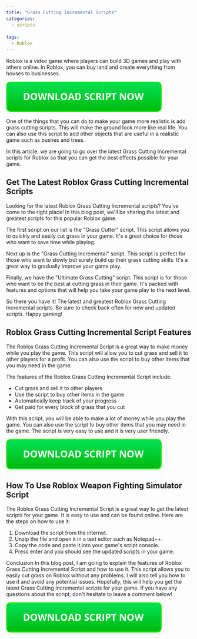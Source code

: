 ```yaml
---
title: "Grass Cutting Incremental Scripts"
categories:
  - scripts
  
tags:
  - Roblox
---
```


Roblox is a video game where players can build 3D games and play with others online. In Roblox, you can buy land and create everything from houses to businesses.

[![script button](https://github.com/robloxpaste/robloxpaste.github.io/blob/main/script_button.png?raw=true)](https://rbxpaste.com/latest-script)


One of the things that you can do to make your game more realistic is add grass cutting scripts. This will make the ground look more like real life. You can also use this script to add other objects that are useful in a realistic game such as bushes and trees.

In this article, we are going to go over the latest Grass Cutting Incremental scripts for Roblox so that you can get the best effects possible for your game.

## Get The Latest Roblox Grass Cutting Incremental Scripts

Looking for the latest Roblox Grass Cutting Incremental scripts? You've come to the right place! In this blog post, we'll be sharing the latest and greatest scripts for this popular Roblox game.

The first script on our list is the "Grass Cutter" script. This script allows you to quickly and easily cut grass in your game. It's a great choice for those who want to save time while playing.

Next up is the "Grass Cutting Incremental" script. This script is perfect for those who want to slowly but surely build up their grass cutting skills. It's a great way to gradually improve your game play.

Finally, we have the "Ultimate Grass Cutting" script. This script is for those who want to be the best at cutting grass in their game. It's packed with features and options that will help you take your game play to the next level.

So there you have it! The latest and greatest Roblox Grass Cutting Incremental scripts. Be sure to check back often for new and updated scripts. Happy gaming!

## Roblox Grass Cutting Incremental Script Features

The Roblox Grass Cutting Incremental Script is a great way to make money while you play the game. This script will allow you to cut grass and sell it to other players for a profit. You can also use the script to buy other items that you may need in the game.

The features of the Roblox Grass Cutting Incremental Script include:

- Cut grass and sell it to other players
- Use the script to buy other items in the game
- Automatically keep track of your progress
- Get paid for every block of grass that you cut

With this script, you will be able to make a lot of money while you play the game. You can also use the script to buy other items that you may need in the game. The script is very easy to use and it is very user friendly.

[![script button](https://github.com/robloxpaste/robloxpaste.github.io/blob/main/script_button.png?raw=true)](https://rbxpaste.com/latest-script)

## How To Use Roblox Weapon Fighting Simulator Script
The Roblox Grass Cutting Incremental Script is a great way to get the latest scripts for your game. It is easy to use and can be found online. Here are the steps on how to use it:

1) Download the script from the internet.
2) Unzip the file and open it in a text editor such as Notepad++.
3) Copy the code and paste it into your game's script console.
4) Press enter and you should see the updated scripts in your game.

Conclusion
In this blog post, I am going to explain the features of Roblox Grass Cutting Incremental Script and how to use it. This script allows you to easily cut grass on Roblox without any problems. I will also tell you how to use it and avoid any potential issues. Hopefully, this will help you get the latest Grass Cutting Incremental scripts for your game. If you have any questions about the script, don't hesitate to leave a comment below!

[![script button](https://github.com/robloxpaste/robloxpaste.github.io/blob/main/script_button.png?raw=true)](https://rbxpaste.com/latest-script)